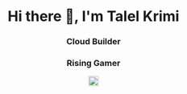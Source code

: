 <h1 align="center"> Hi there 👋, I'm Talel Krimi</h1>
<h3 align="center">Cloud Builder </h3>
<h3 align="center">Rising Gamer</h3>

<p align="center">
<a href="https://www.linkedin.com/in/talelkrimi/" target="blank"><img align="center" src="https://cdn.jsdelivr.net/npm/simple-icons@3.0.1/icons/linkedin.svg" alt="aminekaabachi" height="20" width="20" /></a>

</p>
<!--
**krimitalel/krimitalel** is a ✨ _special_ ✨ repository because its `README.md` (this file) appears on your GitHub profile.

Here are some ideas to get you started:

- 🔭 I’m currently working on ...
- 🌱 I’m currently learning ...
- 👯 I’m looking to collaborate on ...
- 🤔 I’m looking for help with ...
- 💬 Ask me about ...
- 📫 How to reach me: ...
- 😄 Pronouns: ...
- ⚡ Fun fact: ...
-->
